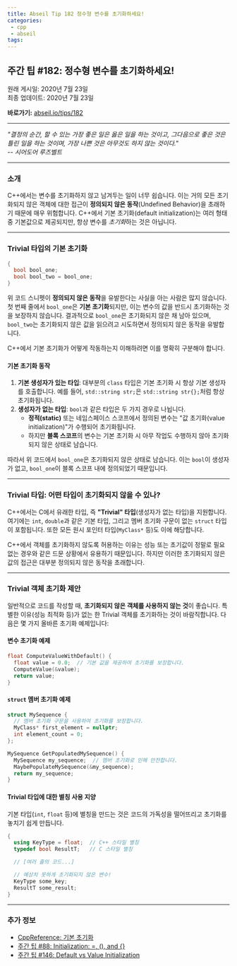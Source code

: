 ```yaml
---
title: Abseil Tip 182 정수형 변수를 초기화하세요!
categories:
 - cpp
 - abseil
tags:
---
```


## 주간 팁 #182: 정수형 변수를 초기화하세요!

원래 게시일: 2020년 7월 23일  
최종 업데이트: 2020년 7월 23일  

**바로가기:** [abseil.io/tips/182](https://abseil.io/tips/182)  

---

*"결정의 순간, 할 수 있는 가장 좋은 일은 옳은 일을 하는 것이고, 그다음으로 좋은 것은 틀린 일을 하는 것이며, 가장 나쁜 것은 아무것도 하지 않는 것이다."  
-- 시어도어 루즈벨트*  

---

### 소개

C++에서는 변수를 초기화하지 않고 남겨두는 일이 너무 쉽습니다. 이는 거의 모든 초기화되지 않은 객체에 대한 접근이 **정의되지 않은 동작**(Undefined Behavior)을 초래하기 때문에 매우 위험합니다. C++에서 기본 초기화(default initialization)는 여러 형태 중 기본값으로 제공되지만, 항상 변수를 *초기화*하는 것은 아닙니다.

---

### Trivial 타입의 기본 초기화

```cpp
{
  bool bool_one;
  bool bool_two = bool_one;
}
```

위 코드 스니펫이 **정의되지 않은 동작**을 유발한다는 사실을 아는 사람은 많지 않습니다. 첫 번째 줄에서 `bool_one`은 **기본 초기화**되지만, 이는 변수의 값을 반드시 초기화하는 것을 보장하지 않습니다. 결과적으로 `bool_one`은 초기화되지 않은 채 남아 있으며, `bool_two`는 초기화되지 않은 값을 읽으려고 시도하면서 정의되지 않은 동작을 유발합니다.

C++에서 기본 초기화가 어떻게 작동하는지 이해하려면 이를 명확히 구분해야 합니다.

#### 기본 초기화 동작

1. **기본 생성자가 있는 타입**: 대부분의 `class` 타입은 기본 초기화 시 항상 기본 생성자를 호출합니다. 예를 들어, `std::string str;`은 `std::string str{};`처럼 항상 초기화됩니다.
2. **생성자가 없는 타입**: `bool`과 같은 타입은 두 가지 경우로 나뉩니다.
   - **정적(static)** 또는 네임스페이스 스코프에서 정의된 변수는 "값 초기화(value initialization)"가 수행되어 초기화됩니다.
   - 하지만 **블록 스코프**의 변수는 기본 초기화 시 아무 작업도 수행하지 않아 초기화되지 않은 상태로 남습니다.

따라서 위 코드에서 `bool_one`은 초기화되지 않은 상태로 남습니다. 이는 `bool`이 생성자가 없고, `bool_one`이 블록 스코프 내에 정의되었기 때문입니다.

---

### Trivial 타입: 어떤 타입이 초기화되지 않을 수 있나?

C++에서는 C에서 유래한 타입, 즉 **"Trivial" 타입**(생성자가 없는 타입)을 지원합니다. 여기에는 `int`, `double`과 같은 기본 타입, 그리고 멤버 초기화 구문이 없는 `struct` 타입이 포함됩니다. 또한 모든 원시 포인터 타입(`MyClass*` 등)도 이에 해당합니다.

C++에서 객체를 초기화하지 않도록 허용하는 이유는 성능 또는 초기값이 정말로 필요 없는 경우와 같은 드문 상황에서 유용하기 때문입니다. 하지만 이러한 초기화되지 않은 값의 접근은 대부분 정의되지 않은 동작을 초래합니다.

---

### Trivial 객체 초기화 제안

일반적으로 코드를 작성할 때, **초기화되지 않은 객체를 사용하지 않는 것**이 좋습니다. 특별한 이유(성능 최적화 등)가 없는 한 Trivial 객체를 초기화하는 것이 바람직합니다. 다음은 몇 가지 올바른 초기화 예제입니다:

#### 변수 초기화 예제

```cpp
float ComputeValueWithDefault() {
  float value = 0.0;  // 기본 값을 제공하여 초기화를 보장합니다.
  ComputeValue(&value);
  return value;
}
```

#### `struct` 멤버 초기화 예제

```cpp
struct MySequence {
  // 멤버 초기화 구문을 사용하여 초기화를 보장합니다.
  MyClass* first_element = nullptr;
  int element_count = 0;
};

MySequence GetPopulatedMySequence() {
  MySequence my_sequence;  // 멤버 초기화로 인해 안전합니다.
  MaybePopulateMySequence(&my_sequence);
  return my_sequence;
}
```

#### Trivial 타입에 대한 별칭 사용 지양

기본 타입(`int`, `float` 등)에 별칭을 만드는 것은 코드의 가독성을 떨어뜨리고 초기화를 놓치기 쉽게 만듭니다.

```cpp
{
  using KeyType = float;  // C++ 스타일 별칭
  typedef bool ResultT;   // C 스타일 별칭

  // [여러 줄의 코드...]

  // 예상치 못하게 초기화되지 않은 변수!
  KeyType some_key;
  ResultT some_result;
}
```

---

### 추가 정보

- [CppReference: 기본 초기화](https://en.cppreference.com/w/cpp/language/default_initialization)
- [주간 팁 #88: Initialization: =, (), and {}](/tips/88)
- [주간 팁 #146: Default vs Value Initialization](/tips/146)